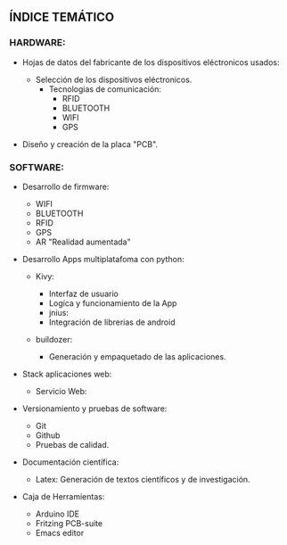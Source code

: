 ## ÍNDICE TEMÁTICO

### HARDWARE: 
* Hojas de datos del fabricante de los dispositivos eléctronicos usados:
  * Selección de los dispositivos eléctronicos.
    * Tecnologias de comunicación:
      * RFID
      * BLUETOOTH
      * WIFI
      * GPS

* Diseño y creación de la placa "PCB".

### SOFTWARE:

* Desarrollo de firmware:
  * WIFI
  * BLUETOOTH
  * RFID
  * GPS
  * AR "Realidad aumentada"

* Desarrollo Apps multiplatafoma con python:
  * Kivy:
    * Interfaz de usuario 
    * Logíca y funcionamiento de la App
    * jnius:
    * Integración de librerias de android

  * buildozer:
    * Generación y empaquetado de las aplicaciones.

* Stack aplicaciones web:
  * Servicio Web:

* Versionamiento y pruebas de software:
  * Git
  * Github
  * Pruebas de calidad.

* Documentación científica:
  * Latex: Generación de textos científicos y de investigación. 

* Caja de Herramientas:
  * Arduino IDE
  * Fritzing PCB-suite
  * Emacs editor
